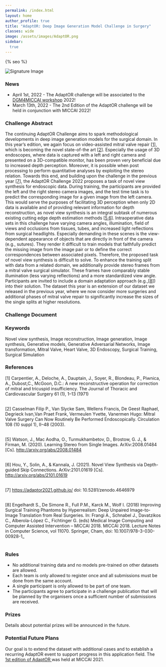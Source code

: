 ```yaml
---
permalink: /index.html
layout: home
author_profile: true
title: "AdaptOR: Deep Image Generation Model Challenge in Surgery"
classes: wide
image: /assets/images/AdaptOR.png
sidebar:
  true
---
```

{% seo %}

<div class="centered">
  <img class="centered-image" src="/assets/images/SignatureImage.jpg" alt="Signature Image" srcset="/assets/images/SignatureImage.jpg 1541w, /assets/images/SignatureImage-medium.jpg 1017w, /assets/images/SignatureImage-small.jpg 509w, /assets/images/SignatureImage-mini.jpg 154w" sizes="50vw">
</div>


### <a id="News" class="uncolored_link">News </a>
<ul>
<li> April 1st, 2022  - The AdaptOR challenge will be associated to the <a href="https://dgm4miccai.github.io/">DGM4MICCAI workshop</a> 2022! </li>
<li> March 13th, 2022 - The 2nd Edition of the AdaptOR challenge will be held in conjunction with MICCAI 2022!</li>
</ul>


### <a id="Challenge_Abstract" class="uncolored_link">Challenge Abstract </a>

The continuing AdaptOR Challenge aims to spark methodological developments in deep image generation models
for the surgical domain. In this year’s edition, we again focus on video-assisted mitral valve repair [[1](#1)], which is
becoming the novel state-of-the art [[2](#2)]. Especially the usage of 3D endoscopes, where data is captured with a left
and right camera and presented on a 3D-compatible monitor, has been proven very beneficial due to increased
depth perception. Moreover, it is possible when post processing to perform quantitative analyses by exploiting the
stereo relation.
Towards this end, and building upon the challenge in the previous year [[7](#7)], the AdaptOR Challenge 2022 proposes
a task of novel view synthesis for endoscopic data. During training, the participants are provided the left and the
right stereo camera images, and the test time task is to predict the corresponding image for a given image from the
left camera. This would serve the purposes of facilitating 3D perception when only 2D data is available and of
providing relevant information for depth reconstruction, as novel view synthesis is an integral subtask of
numerous existing cutting edge depth estimation methods [[5](#5),[6](#6)].
Intraoperative data sets in this challenge have varying camera angles, illumination, field of views and occlusions
from tissues, tubes, and increased light reflections from surgical headlights. Especially demanding in these scenes is
the view-dependent appearance of objects that are directly in front of the camera (e.g., sutures). They render it
difficult to train models that faithfully predict the missing image from the image pair or to define the correct
correspondences between associated pixels. Therefore, the proposed task of novel view synthesis is difficult to
solve.
To enhance the training split with data from a related domain, we additionally provide stereo frames from a mitral
valve surgical simulator. These frames have comparably stable illumination (less varying reflections) and a more
standardized view angle. Participants are invited to include a domain adaptation approach (e.g.,[[8](#8)]) into their
solution.
The dataset this year is an extension of our dataset we released in the previous year, where we now consider more
surgeries and additional phases of mitral valve repair to significantly increase the sizes of the single splits at higher resolutions.



### <a id="Challenge_Document" class="uncolored_link">Challenge Document</a>

<!--- DOI <a href="https://zenodo.org/record/4646979#.YGMXXD9CQ2w">10.5281/zenodo.4646979 (v2)</a> -->

### <a id="Keywords" class="uncolored_link">Keywords</a>
<div class="smaller-text">
Novel view synthesis, Image reconstruction, Image generation, Image synthesis, Generative models, Generative Adversarial Networks, Image transformation, Mitral Valve, Heart Valve, 3D Endoscopy, Surgical Training, Surgical Simulation
</div>

### <a id="References" class="uncolored_link">References</a>
<div class="smaller-text">

[<a id="1">1</a>]  Carpentier, A., Deloche, A., Dauptain, J., Soyer, R., Blondeau, P., Piwnica, A., Dubost,C., McGoon, D.C.: A new
reconstructive operation for correction of mitral and tricuspid
insufficiency. The Journal of Thoracic and Cardiovascular Surgery 61 (1), 1–13 (1971)<br><br>
  
[<a id="2">2</a>]  Casselman Filip P., Van Slycke Sam, Wellens Francis,
De Geest Raphael, Degrieck Ivan,Van Praet Frank, Vermeulen Yvette, Vanermen Hugo: Mitral Valve Surgery
Can Now Routinely Be Performed Endoscopically. Circulation 108 (10 suppl 1), II–48 (2003). <br><br>
  
[<a id="5">5</a>] Watson, J., Mac Aodha, O., Turmukhambetov, D., Brostow, G. J., & Firman, M. (2020). Learning Stereo from
Single Images. ArXiv:2008.01484 [Cs]. http://arxiv.org/abs/2008.01484 <br><br>
  
[<a id="6">6</a>] Hou, Y., Solin, A., & Kannala, J. (2021). Novel View Synthesis via Depth-guided Skip Connections.
ArXiv:2101.01619 [Cs]. http://arxiv.org/abs/2101.01619 <br><br>
  
[<a id="7">7</a>] https://adaptor2021.github.io/ doi: 10.5281/zenodo.4646979 <br><br>
  
[<a id="8">8</a>] Engelhardt S., De Simone R., Full P.M., Karck M., Wolf I. (2018) Improving Surgical Training Phantoms by
Hyperrealism: Deep Unpaired Image-to-Image Translation from Real Surgeries. In: Frangi A., Schnabel J.,
Davatzikos C., Alberola-López C., Fichtinger G. (eds) Medical Image Computing and Computer Assisted
Intervention – MICCAI 2018. MICCAI 2018. Lecture Notes in Computer Science, vol 11070. Springer, Cham, doi:
10.1007/978-3-030-00928-1_<br><br>
  
</div>

### <a id="Rules" class="uncolored_link">Rules</a>
- No additional training data and no models pre-trained on other datasets are allowed.
- Each team is only allowed to register once and all submissions must be done from the same account.
- A single participant is only allowed to be part of one team.
- The participants agree to participate in a challenge publication that will be planned by the organisers once a sufficient number of submissions are received.<br>

### <a id="Prizes" class="uncolored_link">Prizes</a>
Details about potential prizes will be announced in the future. 

<!--- The 1st Prize for the AdaptOR challenge was bagged by team <b>LS_Group</b> comprising of Jiacheng Wang, Haojie Wang, Ruochen Mu, and Liansheng Wang from Xiamen University, China. 
Their submission titled <b> Cross-Domain Landmarks Detection in Mitral Regurgitation </b> can be found <a href="https://link.springer.com/chapter/10.1007/978-3-030-88210-5_12">here</a>.
The 2nd Prize was won by Team Neko, comprising of Huifeng Yao, Ziyu Guo, Yatao Zhang, and Liansheng Wang from Shangdong University China, and Hongkong University.
Their submission titled <b> Improved Heatmap-Based Landmark Detection </b> can be found <a href="https://link.springer.com/chapter/10.1007/978-3-030-88210-5_11">here</a>.

The two top performing teams received certificates and prize money of 600€ and 400€ for the first and second place respectively. The awards are generously sponsored by [Fehling Instruments GmbH & Co. KG](https://www.fehling-instruments.de).
<div class="centered" ><a href="https://www.fehling-instruments.de"><img style="width:15vw" src="/assets/images/FI-KG_logo.jpg" srcset="/assets/images/FI-KG_logo.jpg 3779w, /assets/images/FI-KG_logo-medium.jpg 2494w, /assets/images/FI-KG_logo-small.jpg 1247w, /assets/images/FI-KG_logo-mini.jpg 378w" sizes="50vw"></a></div>
-->

### <a id="Potential_Future_Plans" class="uncolored_link">Potential Future Plans</a>
Our goal is to extend the dataset with additional cases and to establish a recurring AdaptOR event to support progress in this application field. The <a href="https://adaptor2021.github.io/">1st edition of AdaptOR </a> was held at MICCAI 2021. 

